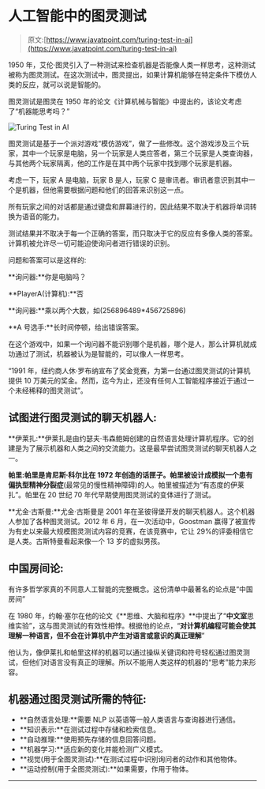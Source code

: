 # 人工智能中的图灵测试

> 原文:[https://www.javatpoint.com/turing-test-in-ai](https://www.javatpoint.com/turing-test-in-ai)

1950 年，艾伦·图灵引入了一种测试来检查机器是否能像人类一样思考，这种测试被称为图灵测试。在这次测试中，图灵提出，如果计算机能够在特定条件下模仿人类的反应，就可以说是智能的。

图灵测试是图灵在 1950 年的论文《计算机械与智能》中提出的，该论文考虑了“机器能思考吗？”

![Turing Test in AI](../Images/66421fd477850664277580ee00f58a1f.png)

图灵测试是基于一个派对游戏“模仿游戏”，做了一些修改。这个游戏涉及三个玩家，其中一个玩家是电脑，另一个玩家是人类应答者，第三个玩家是人类查询器，与其他两个玩家隔离，他的工作是在其中两个玩家中找到哪个玩家是机器。

考虑一下，玩家 A 是电脑，玩家 B 是人，玩家 C 是审讯者。审讯者意识到其中一个是机器，但他需要根据问题和他们的回答来识别这一点。

所有玩家之间的对话都是通过键盘和屏幕进行的，因此结果不取决于机器将单词转换为语音的能力。

测试结果并不取决于每一个正确的答案，而只取决于它的反应有多像人类的答案。计算机被允许尽一切可能迫使询问者进行错误的识别。

问题和答案可以是这样的:

**询问器:**你是电脑吗？

**PlayerA(计算机):**否

**询问器:**乘以两个大数，如(256896489*456725896)

**A 号选手:**长时间停顿，给出错误答案。

在这个游戏中，如果一个询问器不能识别哪个是机器，哪个是人，那么计算机就成功通过了测试，机器被认为是智能的，可以像人一样思考。

“1991 年，纽约商人休·罗布纳宣布了奖金竞赛，为第一台通过图灵测试的计算机提供 10 万美元的奖金。然而，迄今为止，还没有任何人工智能程序接近于通过一个未经稀释的图灵测试”。

## 试图进行图灵测试的聊天机器人:

**伊莱扎:**伊莱扎是由约瑟夫·韦森鲍姆创建的自然语言处理计算机程序。它的创建是为了展示机器和人类之间的交流能力。这是最早尝试图灵测试的聊天机器人之一。

**帕里:**帕里是肯尼斯·科尔比在 1972 年创造的话匣子。帕里被设计成模拟一个患有**偏执型精神分裂症**(最常见的慢性精神障碍)的人。帕里被描述为“有态度的伊莱扎”。帕里在 20 世纪 70 年代早期使用图灵测试的变体进行了测试。

**尤金·古斯曼:**尤金·古斯曼是 2001 年在圣彼得堡开发的聊天机器人。这个机器人参加了各种图灵测试。2012 年 6 月，在一次活动中，Goostman 赢得了被宣传为有史以来最大规模图灵测试内容的竞赛，在该竞赛中，它让 29%的评委相信它是人类。古斯特曼看起来像一个 13 岁的虚拟男孩。

## 中国房间论:

有许多哲学家真的不同意人工智能的完整概念。这份清单中最著名的论点是“中国房间”

在 1980 年，约翰·塞尔在他的论文《**思维、大脑和程序》**中提出了“**中文室**思维实验”，这与图灵测试的有效性相悖。根据他的论点，“**对计算机编程可能会使其理解一种语言，但不会在计算机中产生对语言或意识的真正理解**”

他认为，像伊莱扎和帕里这样的机器可以通过操纵关键词和符号轻松通过图灵测试，但他们对语言没有真正的理解。所以不能用人类这样的机器的“思考”能力来形容。

## 机器通过图灵测试所需的特征:

*   **自然语言处理:**需要 NLP 以英语等一般人类语言与查询器进行通信。
*   **知识表示:**在测试过程中存储和检索信息。
*   **自动推理:**使用预先存储的信息回答问题。
*   **机器学习:**适应新的变化并能检测广义模式。
*   **视觉(用于全图灵测试):**在测试过程中识别询问者的动作和其他物体。
*   **运动控制(用于全图灵测试):**如果需要，作用于物体。

* * *